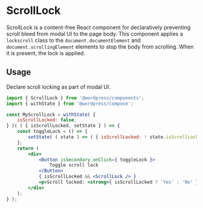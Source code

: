 # ScrollLock

ScrollLock is a content-free React component for declaratively preventing scroll bleed from modal UI to the page body. This component applies a `lockscroll` class to the `document.documentElement` and `document.scrollingElement` elements to stop the body from scrolling. When it is present, the lock is applied.

## Usage

Declare scroll locking as part of modal UI.

```jsx
import { ScrollLock } from '@wordpress/components';
import { withState } from '@wordpress/compose';

const MyScrollLock = withState( {
	isScrollLocked: false,
} )( ( { isScrollLocked, setState } ) => {
	const toggleLock = () => {
		setState( ( state ) => ( { isScrollLocked: ! state.isScrollLocked } ) );
	};
	return (
		<div>
			<Button isSecondary onClick={ toggleLock }>
				Toggle scroll lock
			</Button>
			{ isScrollLocked && <ScrollLock /> }
			<p>Scroll locked: <strong>{ isScrollLocked ? 'Yes' : 'No' }</strong></p>
		</div>
	);
} );
```
